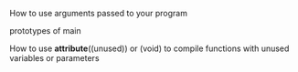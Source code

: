 How to use arguments passed to your program

 prototypes of main


How to use __attribute__((unused)) or (void) to compile functions with unused variables or parameters
